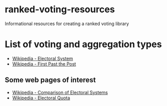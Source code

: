 # ranked-voting-resources
Informational resources for creating a ranked voting library

# List of voting and aggregation types

- [Wikipedia - Electoral System](https://en.wikipedia.org/wiki/Electoral_system)
- [Wikipedia - First Past the Post](https://en.wikipedia.org/wiki/First-past-the-post_voting)


## Some web pages of interest

- [Wikipedia - Comparison of Electoral Systems](https://en.wikipedia.org/wiki/Comparison_of_electoral_systems)
- [Wikipedia - Electoral Quota](https://en.wikipedia.org/wiki/Electoral_quota)
